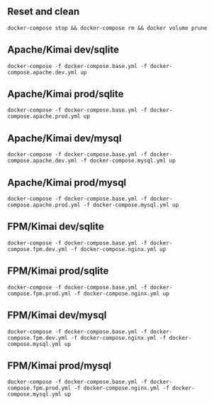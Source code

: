 
## Reset and clean

    docker-compose stop && docker-compose rm && docker volume prune

## Apache/Kimai dev/sqlite

    docker-compose -f docker-compose.base.yml -f docker-compose.apache.dev.yml up

## Apache/Kimai prod/sqlite

    docker-compose -f docker-compose.base.yml -f docker-compose.apache.prod.yml up

## Apache/Kimai dev/mysql

    docker-compose -f docker-compose.base.yml -f docker-compose.apache.dev.yml -f docker-compose.mysql.yml up

## Apache/Kimai prod/mysql

    docker-compose -f docker-compose.base.yml -f docker-compose.apache.prod.yml -f docker-compose.mysql.yml up

## FPM/Kimai dev/sqlite

    docker-compose -f docker-compose.base.yml -f docker-compose.fpm.dev.yml -f docker-compose.nginx.yml up

## FPM/Kimai prod/sqlite

    docker-compose -f docker-compose.base.yml -f docker-compose.fpm.prod.yml -f docker-compose.nginx.yml up

## FPM/Kimai dev/mysql

    docker-compose -f docker-compose.base.yml -f docker-compose.fpm.dev.yml -f docker-compose.nginx.yml -f docker-compose.mysql.yml up

## FPM/Kimai prod/mysql

    docker-compose -f docker-compose.base.yml -f docker-compose.fpm.prod.yml -f docker-compose.nginx.yml -f docker-compose.mysql.yml up

